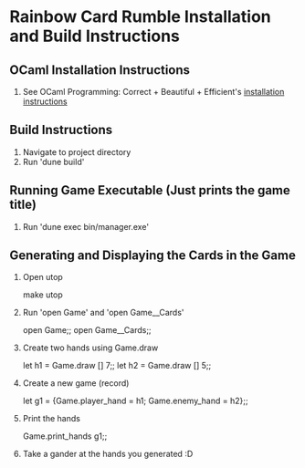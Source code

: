 # Rainbow Card Rumble Installation and Build Instructions

## OCaml Installation Instructions

1. See OCaml Programming: Correct + Beautiful + Efficient's 
[installation instructions](https://cs3110.github.io/textbook/chapters/preface/install.html)

## Build Instructions

1. Navigate to project directory
2. Run 'dune build'

## Running Game Executable (Just prints the game title)

1. Run 'dune exec bin/manager.exe'

## Generating and Displaying the Cards in the Game

1. Open utop

    make utop

2. Run 'open Game' and 'open Game__Cards'

    open Game;;
    open Game__Cards;;

3. Create two hands using Game.draw

   let h1 = Game.draw [] 7;;
   let h2 = Game.draw [] 5;;

4. Create a new game (record)

    let g1 = {Game.player_hand = h1; Game.enemy_hand = h2};;

5. Print the hands

    Game.print_hands g1;;

6. Take a gander at the hands you generated :D